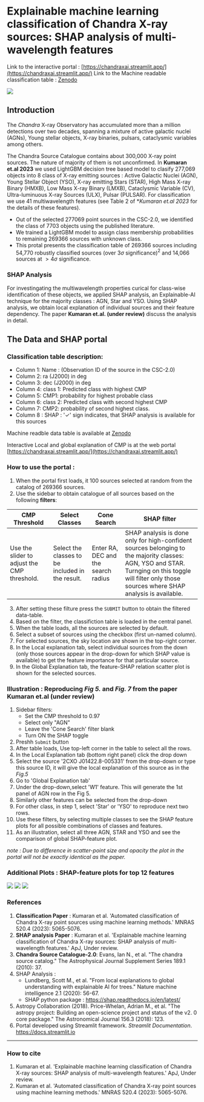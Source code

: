 # Explainable machine learning classification of Chandra X-ray sources: SHAP analysis of multi-wavelength features



Link to the interactive portal : [https://chandraxai.streamlit.app/](https://chandraxai.streamlit.app/)
Link to the Machine readable classification table : [Zenodo](https://doi.org/10.5281/zenodo.17346885)

<a href = "images/streamlit-light-portal-screenshot.PNG">
<img src="images/streamlit-light-portal-screenshot.PNG"> </a>


## Introduction 
The *Chandra* X-ray Observatory has accumulated more than a million detections over two decades, spanning a mixture of active galactic nuclei (AGNs), Young stellar objects, X-ray binaries, pulsars, cataclysmic variables among others.  

The Chandra Source Catalogue contains about 300,000 X-ray point sources. The nature of majority of them is not unconfirmed. In **Kumaran et.al 2023** we used LightGBM decision tree based model to clasify 277,069 objects into 8 class of X-ray emitting sources : Active Galactic Nuclei (AGN), Young Stellar Object (YSO), X-ray emitting Stars (STAR), High Mass X-ray Binary (HMXB), Low Mass X-ray Binary (LMXB), Cataclysmic Variable (CV), Ultra-luminuous X-ray Sources (ULX), Pulsar (PULSAR). For classification we use 41 multiwavelength features (see Table 2 of **Kumaran et.al 2023* for the details of these features).

* Out of the selected 277069 point sources in the CSC-2.0, we identified the class of 7703 objects using the published literature.
* We trained a LightGBM model to assign class membership probabilities to remaining 269366 sources with unknown class.
* This protal presents the classification table of 269366 sources including 54,770 robustly classified sources (over $3\sigma$ significance)$^2$ and 14,066 sources at $>4\sigma$ significance.

### SHAP Analysis
For investingating the multiwavelength properties curical for class-wise identification of these objects, we applied SHAP analysis, an Explainable-AI technique for the majority classes : AGN, Star and YSO. Using SHAP analysis, we obtain local explanation of individual sources and their feature dependency. The paper **Kumaran et.al. (under review)** discuss the analysis in detail. 

## The Data and SHAP portal
### Classification table description: 
*    Column 1: Name : (Observation ID of the source in the CSC-2.0)
*    Column 2: ra (J2000) in deg
*    Column 3: dec (J2000) in deg
*    Column 4: class 1: Predicted class with highest CMP
*    Column 5: CMP1: probability for highest probable class
*    Column 6: class 2: Predicted class with second highest CMP
*    Column 7: CMP2: probability of second highest class.
*    Column 8 : SHAP : '✓' sign indicates, that SHAP analysis is available for this sources

Machine readble data table is available at [Zenodo](https://doi.org/10.5281/zenodo.17346885)

Interactive Local and global explanation of CMP is at the web portal [https://chandraxai.streamlit.app/](https://chandraxai.streamlit.app/)

### How to use the portal :

1. When the portal first loads, it 100 sources selected at random from the catalog of 269366 sources.
2. Use the sidebar to obtain catalogue of all sources based on the following **filters**: 

| CMP Threshold | Select Classes | Cone Search | SHAP filter |
|----------------|----------------|-------------|-------------|
| Use the slider to adjust the CMP threshold. | Select the classes to be included in the result. | Enter RA, DEC and the search radius | SHAP analysis is done only for high-confident sources belonging to the majority classes: AGN, YSO and STAR. Turnging on this toggle will filter only those sources where SHAP analysis is available.|
3. After setting these filture press the `SUBMIT` button to obtain the filtered data-table.
4. Based on the filter, the classifiction table is loaded in the central panel.
5. When the table loads, all the sources are selected by default.
6. Select a subset of sources using the checkbox (first un-named column).
7. For selected sources, the sky location are shown in the top-right corner.
8. In the Local explanation tab, select individual sources from the down (only those sources appear in the drop-down for which SHAP value is available) to get the feature importance for that particular source.
9. In the Global Explanation tab, the feature-SHAP relation scatter plot is shown for the selected sources.

### Illustration : Reproducing _Fig 5._ and _Fig. 7_ from the paper **Kumaran et.al (under review)**

1. Sidebar filters: 
    * Set the CMP threshold to 0.97
    * Select only "AGN"
    * Leave the 'Cone Search' filter blank
    * Turn ON the SHAP toggle
2. Preshh `Submit` button
3. After table loads, Use top-left corner in the table to select all the rows.
4. In the Local Explanation tab (bottom right panel) click the drop down
5. Select the source '2CXO J01422.8-005331' from the drop-down or type this source ID, it will give the local explanation of this source as in the _Fig.5_
6. Go to 'Global Explanation tab'
7. Under the drop-down,select 'W1' feature. This will generate the 1st panel of AGN row in the Fig 5.
8. Similarly other features can be selected from the drop-down
9. For other class, in step 1, select 'Star' or 'YSO' to reproduce next two rows.
10. Use these filters, by selecting multiple classes to see the SHAP feature plots for all possible combinations of classes and features.
11. As an illustration, select all three AGN, STAR and YSO and see the comparison of global SHAP-feature plot.

_note : Due to difference in scatter-point size and opacity the  plot in the portal will not be exactly identical as the paper._


### Additional Plots : SHAP-feature plots for top 12 features

<img src="images/AGN-shap-feat.png" style = "max-width:400px;">
<img src="images/STAR-shap-feat.png" style = "max-width:400px;">
<img src="images/YSO-shap-feat.png" style = "max-width:400px;">


### References 

 1. **Classification Paper** : Kumaran et al. 'Automated classification of Chandra X-ray point sources using machine learning methods.' MNRAS 520.4 (2023): 5065-5076.
2. **SHAP analysis Paper** : Kumaran et al. 'Explainable machine learning classification of Chandra X-ray sources: SHAP analysis of multi-wavelength features.' ApJ, Under review.
3. **Chandra Source Catalogue-2.0**: Evans, Ian N., et al. "The chandra source catalog." The Astrophysical Journal Supplement Series 189.1 (2010): 37.
4. SHAP Analysis : 
    * Lundberg, Scott M., et al. "From local explanations to global understanding with explainable AI for trees." Nature machine intelligence 2.1 (2020): 56-67.
    * SHAP python package : https://shap.readthedocs.io/en/latest/
5. Astropy Collaboration (2018). Price-Whelan, Adrian M., et al. "The astropy project: Building an open-science project and status of the v2. 0 core package." The Astronomical Journal 156.3 (2018): 123.
6. Portal developed using Streamlit framework. *Streamlit Documentation*. https://docs.streamlit.io  


---

### How to cite

1. Kumaran et al. 'Explainable machine learning classification of Chandra X-ray sources: SHAP analysis of multi-wavelength features.' ApJ, Under review.
2. Kumaran et al. 'Automated classification of Chandra X-ray point sources using machine learning methods.' MNRAS 520.4 (2023): 5065-5076.